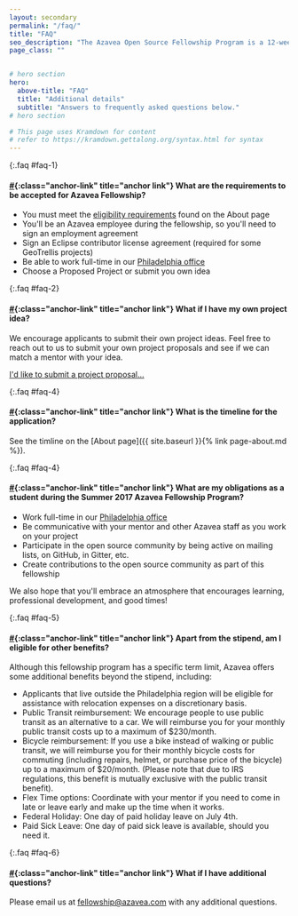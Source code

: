 ```yaml
---
layout: secondary
permalink: "/faq/"
title: "FAQ"
seo_description: "The Azavea Open Source Fellowship Program is a 12-week professional training fellowship that matches software engineering fellows with impactful open source projects."
page_class: ""


# hero section
hero:
  above-title: "FAQ"
  title: "Additional details"
  subtitle: "Answers to frequently asked questions below."
# hero section

# This page uses Kramdown for content
# refer to https://kramdown.gettalong.org/syntax.html for syntax
---
```


{:.faq #faq-1}
#### [#](#faq-1){:class="anchor-link" title="anchor link"} What are the requirements to be accepted for Azavea Fellowship?
- You must meet the <a href="/about">eligibility requirements</a> found on the About page
- You'll be an Azavea employee during the fellowship, so you'll need to sign an employment agreement
- Sign an Eclipse contributor license agreement (required for some GeoTrellis projects)
- Be able to work full-time in our <a href="https://azavea.com/directions">Philadelphia office</a>
- Choose a Proposed Project or submit you own idea

{:.faq #faq-2}
#### [#](#faq-2){:class="anchor-link" title="anchor link"} What if I have my own project idea?
We encourage applicants to submit their own project ideas. Feel free to reach out to us to submit your own project proposals and see if we can match a mentor with your idea.

<a href="#">I'd like to submit a project proposal...</a>

{:.faq #faq-4}
#### [#](#faq-4){:class="anchor-link" title="anchor link"} What is the timeline for the application?
See the timline on the [About page]({{ site.baseurl }}{% link page-about.md %}).

{:.faq #faq-4}
#### [#](#faq-4){:class="anchor-link" title="anchor link"} What are my obligations as a student during the Summer 2017 Azavea Fellowship Program?
- Work full-time in our <a href="https://azavea.com/directions">Philadelphia office</a>
- Be communicative with your mentor and other Azavea staff as you work on your project
- Participate in the open source community by being active on mailing lists, on GitHub, in Gitter, etc.
- Create contributions to the open source community as part of this fellowship

We also hope that you'll embrace an atmosphere that encourages learning, professional development, and good times!

{:.faq #faq-5}
#### [#](#faq-5){:class="anchor-link" title="anchor link"} Apart from the stipend, am I eligible for other benefits?
Although this fellowship program has a specific term limit, Azavea offers some additional benefits beyond the stipend, including:
- Applicants that live outside the Philadelphia region will be eligible for assistance with relocation expenses on a discretionary basis.
- Public Transit reimbursement: We encourage people to use public transit as an alternative to a car. We will reimburse you for your monthly public transit costs up to a maximum of $230/month.
- Bicycle reimbursement: If you use a bike instead of walking or public transit, we will reimburse you for their monthly bicycle costs for commuting (including repairs, helmet, or purchase price of the bicycle) up to a maximum of $20/month. (Please note that due to IRS regulations, this benefit is mutually exclusive with the public transit benefit).
- Flex Time options: Coordinate with your mentor if you need to come in late or leave early and make up the time when it works.
- Federal Holiday: One day of paid holiday leave on July 4th.
- Paid Sick Leave: One day of paid sick leave is available, should you need it.

{:.faq #faq-6}
#### [#](#faq-6){:class="anchor-link" title="anchor link"} What if I have additional questions?
Please email us at <fellowship@azavea.com> with any additional questions.
